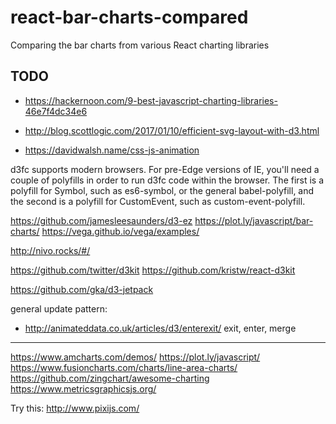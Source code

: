 # react-bar-charts-compared
Comparing the bar charts from various React charting libraries

## TODO

- https://hackernoon.com/9-best-javascript-charting-libraries-46e7f4dc34e6
- http://blog.scottlogic.com/2017/01/10/efficient-svg-layout-with-d3.html

- https://davidwalsh.name/css-js-animation

d3fc supports modern browsers. For pre-Edge versions of IE, you'll need a couple of polyfills in order to run d3fc code within the browser. The first is a polyfill for Symbol, such as es6-symbol, or the general babel-polyfill, and the second is a polyfill for CustomEvent, such as custom-event-polyfill.

https://github.com/jamesleesaunders/d3-ez
https://plot.ly/javascript/bar-charts/
https://vega.github.io/vega/examples/

http://nivo.rocks/#/

https://github.com/twitter/d3kit
https://github.com/kristw/react-d3kit

https://github.com/gka/d3-jetpack

general update pattern:
- http://animateddata.co.uk/articles/d3/enterexit/
     exit, enter, merge

-----
https://www.amcharts.com/demos/
https://plot.ly/javascript/
https://www.fusioncharts.com/charts/line-area-charts/
https://github.com/zingchart/awesome-charting
https://www.metricsgraphicsjs.org/

Try this: http://www.pixijs.com/
